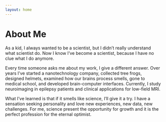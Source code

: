 ```yaml
---
layout: home
---
```

# About Me

As a kid, I always wanted to be a scientist, but I didn’t really understand what scientist do. Now I know I’ve become a scientist, because I have no clue what I do anymore. 

Every time someone asks me about my work, I give a different answer. Over years I’ve started a nanotechnology company, collected tree frogs, designed helmets, examined how our brains process smells, gone to medical school, and developed brain-computer interfaces. Currently, I study neuroimaging in epilepsy patients and clinical applications for low-field MRI. 

What I’ve learned is that if it smells like science, I’ll give it a try. I have a sensation seeking personality and love new experiences, new data, new challenges. For me, science present the opportunity for growth and it is the perfect profession for the eternal optimist.
